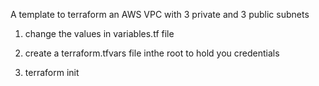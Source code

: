 A template to terraform an AWS VPC with 3 private and 3 public subnets

1. change the values in variables.tf file

2. create a terraform.tfvars file inthe root to hold you credentials

3. terraform init